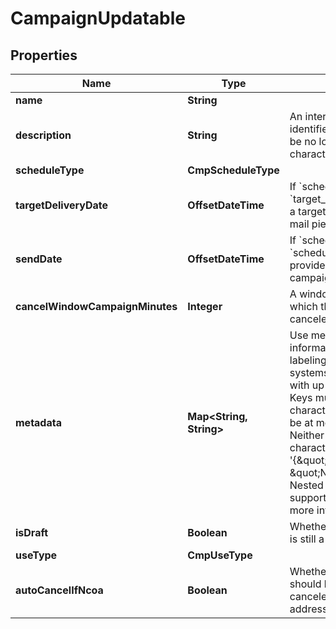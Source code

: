 

# CampaignUpdatable


## Properties

Name | Type | Description | Notes
------------ | ------------- | ------------- | -------------
**name** | **String** |  |  [optional]
**description** | **String** | An internal description that identifies this resource. Must be no longer than 255 characters.  |  [optional]
**scheduleType** | **CmpScheduleType** |  |  [optional]
**targetDeliveryDate** | **OffsetDateTime** | If &#x60;schedule_type&#x60; is &#x60;target_delivery_date&#x60;, provide a targeted delivery date for mail pieces in this campaign. |  [optional]
**sendDate** | **OffsetDateTime** | If &#x60;schedule_type&#x60; is &#x60;scheduled_send_date&#x60;, provide a date to send this campaign. |  [optional]
**cancelWindowCampaignMinutes** | **Integer** | A window, in minutes, within which the campaign can be canceled. |  [optional]
**metadata** | **Map&lt;String, String&gt;** | Use metadata to store custom information for tagging and labeling back to your internal systems. Must be an object with up to 20 key-value pairs. Keys must be at most 40 characters and values must be at most 500 characters. Neither can contain the characters &#x60;\&quot;&#x60; and &#x60;\\&#x60;. i.e. &#39;{\&quot;customer_id\&quot; : \&quot;NEWYORK2015\&quot;}&#39; Nested objects are not supported.  See [Metadata](#section/Metadata) for more information. |  [optional]
**isDraft** | **Boolean** | Whether or not the campaign is still a draft. |  [optional]
**useType** | **CmpUseType** |  |  [optional]
**autoCancelIfNcoa** | **Boolean** | Whether or not a mail piece should be automatically canceled and not sent if the address is updated via NCOA. |  [optional]



